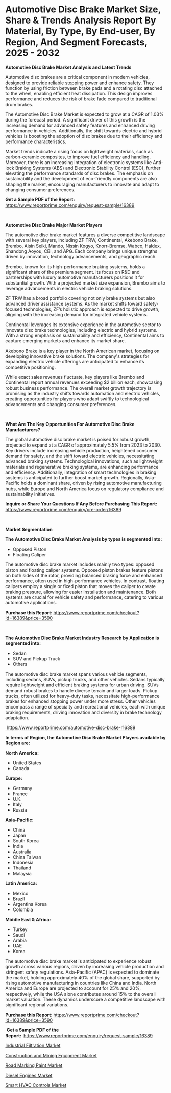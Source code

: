 <p><h1>Automotive Disc Brake Market Size, Share & Trends Analysis Report By Material, By Type, By End-user, By Region, And Segment Forecasts, 2025 - 2032</h1></p><p><strong>Automotive Disc Brake Market Analysis and Latest Trends</strong></p>
<p><p>Automotive disc brakes are a critical component in modern vehicles, designed to provide reliable stopping power and enhance safety. They function by using friction between brake pads and a rotating disc attached to the wheel, enabling efficient heat dissipation. This design improves performance and reduces the risk of brake fade compared to traditional drum brakes.</p><p>The Automotive Disc Brake Market is expected to grow at a CAGR of 1.03% during the forecast period. A significant driver of this growth is the increasing demand for advanced safety features and enhanced driving performance in vehicles. Additionally, the shift towards electric and hybrid vehicles is boosting the adoption of disc brakes due to their efficiency and performance characteristics.</p><p>Market trends indicate a rising focus on lightweight materials, such as carbon-ceramic composites, to improve fuel efficiency and handling. Moreover, there is an increasing integration of electronic systems like Anti-lock Braking Systems (ABS) and Electronic Stability Control (ESC), further elevating the performance standards of disc brakes. The emphasis on sustainability and the development of eco-friendly components are also shaping the market, encouraging manufacturers to innovate and adapt to changing consumer preferences.</p></p>
<p><strong>Get a Sample PDF of the Report:&nbsp;</strong> <a href="https://www.reportprime.com/enquiry/request-sample/16389?utm_campaign=1896&utm_medium=2&utm_source=Github&utm_content=ia&utm_term=17032025&utm_id=automotive-disc-brake">https://www.reportprime.com/enquiry/request-sample/16389</a></p>
<p>&nbsp;</p>
<p><strong>Automotive Disc Brake Major Market Players</strong></p>
<p><p>The automotive disc brake market features a diverse competitive landscape with several key players, including ZF TRW, Continental, Akebono Brake, Brembo, Aisin Seiki, Mando, Nissin Kogyo, Knorr-Bremse, Wabco, Haldex, Shandong Aoyou, CBI, and APG. Each company brings unique strengths driven by innovation, technology advancements, and geographic reach.</p><p>Brembo, known for its high-performance braking systems, holds a significant share of the premium segment. Its focus on R&D and partnerships with luxury automotive manufacturers positions it for substantial growth. With a projected market size expansion, Brembo aims to leverage advancements in electric vehicle braking solutions.</p><p>ZF TRW has a broad portfolio covering not only brake systems but also advanced driver assistance systems. As the market shifts toward safety-focused technologies, ZF’s holistic approach is expected to drive growth, aligning with the increasing demand for integrated vehicle systems.</p><p>Continental leverages its extensive experience in the automotive sector to innovate disc brake technologies, including electric and hybrid systems. With a strong emphasis on sustainability and efficiency, Continental aims to capture emerging markets and enhance its market share.</p><p>Akebono Brake is a key player in the North American market, focusing on developing innovative brake solutions. The company's strategies for expanding electric vehicle offerings are anticipated to enhance its competitive positioning.</p><p>While exact sales revenues fluctuate, key players like Brembo and Continental report annual revenues exceeding $2 billion each, showcasing robust business performance. The overall market growth trajectory is promising as the industry shifts towards automation and electric vehicles, creating opportunities for players who adapt swiftly to technological advancements and changing consumer preferences.</p></p>
<p>&nbsp;</p>
<p><strong>What Are The Key Opportunities For Automotive Disc Brake Manufacturers?</strong></p>
<p><p>The global automotive disc brake market is poised for robust growth, projected to expand at a CAGR of approximately 5.5% from 2023 to 2030. Key drivers include increasing vehicle production, heightened consumer demand for safety, and the shift toward electric vehicles, necessitating advanced braking systems. Technological innovations, such as lightweight materials and regenerative braking systems, are enhancing performance and efficiency. Additionally, integration of smart technologies in braking systems is anticipated to further boost market growth. Regionally, Asia-Pacific holds a dominant share, driven by rising automotive manufacturing hubs, while Europe and North America focus on regulatory compliance and sustainability initiatives.</p></p>
<p><strong>Inquire or Share Your Questions If Any Before Purchasing This Report:</strong> <a href="https://www.reportprime.com/enquiry/pre-order/16389?utm_campaign=1896&utm_medium=2&utm_source=Github&utm_content=ia&utm_term=17032025&utm_id=automotive-disc-brake">https://www.reportprime.com/enquiry/pre-order/16389</a></p>
<p>&nbsp;</p>
<p><strong>Market Segmentation</strong></p>
<p><strong>The Automotive Disc Brake Market Analysis by types is segmented into:</strong></p>
<p><ul><li>Opposed Piston</li><li>Floating Caliper</li></ul></p>
<p><p>The automotive disc brake market includes mainly two types: opposed piston and floating caliper systems. Opposed piston brakes feature pistons on both sides of the rotor, providing balanced braking force and enhanced performance, often used in high-performance vehicles. In contrast, floating calipers employ a single or fixed piston that moves the caliper to create braking pressure, allowing for easier installation and maintenance. Both systems are crucial for vehicle safety and performance, catering to various automotive applications.</p></p>
<p><strong>Purchase this Report:&nbsp;</strong><a href="https://www.reportprime.com/checkout?id=16389&price=3590&utm_campaign=1896&utm_medium=2&utm_source=Github&utm_content=ia&utm_term=17032025&utm_id=automotive-disc-brake">https://www.reportprime.com/checkout?id=16389&price=3590</a></p>
<p>&nbsp;</p>
<p><strong>The Automotive Disc Brake Market Industry Research by Application is segmented into:</strong></p>
<p><ul><li>Sedan</li><li>SUV and Pickup Truck</li><li>Others</li></ul></p>
<p><p>The automotive disc brake market spans various vehicle segments, including sedans, SUVs, pickup trucks, and other vehicles. Sedans typically require lightweight and efficient braking systems for urban driving. SUVs demand robust brakes to handle diverse terrain and larger loads. Pickup trucks, often utilized for heavy-duty tasks, necessitate high-performance brakes for enhanced stopping power under more stress. Other vehicles encompass a range of specialty and recreational vehicles, each with unique braking requirements, driving innovation and diversity in brake technology adaptation.</p></p>
<p><a href="https://www.reportprime.com/automotive-disc-brake-r16389?utm_campaign=1896&utm_medium=2&utm_source=Github&utm_content=ia&utm_term=17032025&utm_id=automotive-disc-brake">&nbsp;https://www.reportprime.com/automotive-disc-brake-r16389</a></p>
<p><strong>In terms of Region, the Automotive Disc Brake Market Players available by Region are:</strong></p>
<p>
    <p> <strong> North America: </strong>
        <ul>
            <li>United States</li>
            <li>Canada</li>
        </ul>
        </p> 
    <p> <strong> Europe: </strong>
        <ul>
            <li>Germany</li>
            <li>France</li>
            <li>U.K.</li>
            <li>Italy</li>
            <li>Russia</li>
        </ul>
        </p> 
    <p> <strong> Asia-Pacific: </strong>
        <ul>
            <li>China</li>
            <li>Japan</li>
            <li>South Korea</li>
            <li>India</li>
            <li>Australia</li>
            <li>China Taiwan</li>
            <li>Indonesia</li>
            <li>Thailand</li>
            <li>Malaysia</li>
        </ul>
        </p> 
    <p> <strong> Latin America: </strong>
        <ul>
            <li>Mexico</li>
            <li>Brazil</li>
            <li>Argentina Korea</li>
            <li>Colombia</li>
        </ul>
        </p> 
    <p> <strong> Middle East & Africa: </strong>
        <ul>
            <li>Turkey</li>
            <li>Saudi</li>
            <li>Arabia</li>
            <li>UAE</li>
            <li>Korea</li>
        </ul>
    </p>
    </p>
<p><p>The automotive disc brake market is anticipated to experience robust growth across various regions, driven by increasing vehicle production and stringent safety regulations. Asia-Pacific (APAC) is expected to dominate the market, holding approximately 40% of the global share, supported by rising automotive manufacturing in countries like China and India. North America and Europe are projected to account for 25% and 20%, respectively, while the USA alone contributes around 15% to the overall market valuation. These dynamics underscore a competitive landscape with significant regional variations.</p></p>
<p><strong>Purchase this Report: </strong><a href="https://www.reportprime.com/checkout?id=16389&price=3590&utm_campaign=1896&utm_medium=2&utm_source=Github&utm_content=ia&utm_term=17032025&utm_id=automotive-disc-brake">https://www.reportprime.com/checkout?id=16389&price=3590</a></p>
<p>&nbsp;<strong>Get a Sample PDF of the Report:&nbsp;&nbsp;</strong><a href="https://www.reportprime.com/enquiry/request-sample/16389?utm_campaign=1896&utm_medium=2&utm_source=Github&utm_content=ia&utm_term=17032025&utm_id=automotive-disc-brake">https://www.reportprime.com/enquiry/request-sample/16389</a></p>
<p><strong></strong></p>
<p><p><a href="https://www.linkedin.com/pulse/providing-industry-analysis-andforecasts-between-2025-dk2hf?utm_campaign=1896&utm_medium=2&utm_source=Github&utm_content=ia&utm_term=17032025&utm_id=automotive-disc-brake">Industrial Filtration Market</a></p><p><a href="https://www.linkedin.com/pulse/future-outlook-construction-mining-equipment-market-20252032-kwl0f?utm_campaign=1896&utm_medium=2&utm_source=Github&utm_content=ia&utm_term=17032025&utm_id=automotive-disc-brake">Construction and Mining Equipment Market</a></p><p><a href="https://github.com/abbasgwiltke/Market-Research-Report-List-1/blob/main/road-marking-paint-market.md?utm_campaign=1896&utm_medium=2&utm_source=Github&utm_content=ia&utm_term=17032025&utm_id=automotive-disc-brake">Road Marking Paint Market</a></p><p><a href="https://github.com/artussavasrv/Market-Research-Report-List-1/blob/main/diesel-engines-market.md?utm_campaign=1896&utm_medium=2&utm_source=Github&utm_content=ia&utm_term=17032025&utm_id=automotive-disc-brake">Diesel Engines Market</a></p><p><a href="https://www.linkedin.com/pulse/138-cagr-forecast-smart-hvac-controls-industry-from-2025-6engf?utm_campaign=1896&utm_medium=2&utm_source=Github&utm_content=ia&utm_term=17032025&utm_id=automotive-disc-brake">Smart HVAC Controls Market</a></p></p>